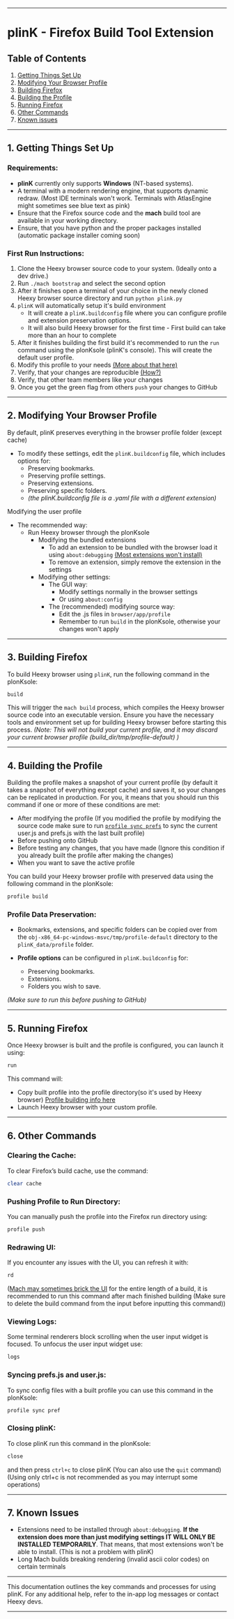 
---

# plinK - Firefox Build Tool Extension

## Table of Contents
1. [Getting Things Set Up](#1-getting-things-set-up)
2. [Modifying Your Browser Profile](#2-modifying-your-browser-profile)
3. [Building Firefox](#3-building-firefox)
4. [Building the Profile](#4-building-the-profile)
5. [Running Firefox](#5-running-firefox)
6. [Other Commands](#6-other-commands)
7. [Known issues](#7-known-issues)

---

## 1. Getting Things Set Up

### Requirements:
- **plinK** currently only supports **Windows** (NT-based systems).
- A terminal with a modern rendering engine, that supports dynamic redraw. (Most IDE terminals won't work. Terminals with AtlasEngine might sometimes see blue text as pink)
- Ensure that the Firefox source code and the **mach** build tool are available in your working directory.
- Ensure, that you have python and the proper packages installed (automatic package installer coming soon)

### First Run Instructions:
1. Clone the Heexy browser source code to your system. (Ideally onto a dev drive.)
2. Run `./mach bootstrap` and select the second option
3. After it finishes open a terminal of your choice in the newly cloned Heexy browser source directory and run `python plink.py`
4. `plinK` will automatically setup it's build environment
   - It will create a `plinK.buildconfig` file where you can configure profile and extension preservation options.
   - It will also build Heexy browser for the first time - First build can take more than an hour to complete
5. After it finishes building the first build it's recommended to run the `run` command using the plonKsole (plinK's console). This will create the default user profile.
6. Modify this profile to your needs [(More about that here)](#2-modifying-your-browser-profile)
7. Verify, that your changes are reproducible [(How?)](#3-building-firefox)
8. Verify, that other team members like your changes
9. Once you get the green flag from others `push` your changes to GitHub

---

## 2. Modifying Your Browser Profile

By default, plinK preserves everything in the browser profile folder (except cache)

- To modify these settings, edit the `plinK.buildconfig` file, which includes options for:
  - Preserving bookmarks.
  - Preserving profile settings.
  - Preserving extensions.
  - Preserving specific folders.
  - _(the plinK.buildconfig file is a .yaml file with a different extension)_
  
Modifying the user profile
 - The recommended way:
    - Run Heexy browser through the plonKsole
        - Modifying the bundled extensions
            - To add an extension to be bundled with the browser load it using `about:debugging` [(Most extensions won't install)](#7-known-issues) 
            - To remove an extension, simply remove the extension in the settings
        - Modifying other settings:
            - The GUI way:
                - Modify settings normally in the browser settings
                - Or using `about:config`
            - The (recommended) modifying source way:
                - Edit the .js files in `browser/app/profile`
                - Remember to run `build` in the plonKsole, otherwise your changes won't apply
---

## 3. Building Firefox

To build Heexy browser using `plinK`, run the following command in the plonKsole:

```bash
build
```

This will trigger the `mach build` process, which compiles the Heexy browser source code into an executable version. Ensure you have the necessary tools and environment set up for building Heexy browser before starting this process.
_(Note: This will not build your current profile, and it may discard your current browser profile (build_dir/tmp/profile-default) )_


---

## 4. Building the Profile

Building the profile makes a snapshot of your current profile (by default it takes a snapshot of everything except cache) and saves it, so your changes can be replicated in production.
For you, it means that you should run this command if one or more of these conditions are met:
- After modifying the profile (If you modified the profile by modifying the source code make sure to run [`profile sync prefs`](#6-other-commands) to sync the current user.js and prefs.js with the last built profile)
- Before pushing onto GitHub
- Before testing any changes, that you have made (Ignore this condition if you already built the profile after making the changes)
- When you want to save the active profile

You can build your Heexy browser profile with preserved data using the following command in the plonKsole:

```bash
profile build
```

### Profile Data Preservation:
- Bookmarks, extensions, and specific folders can be copied over from the `obj-x86_64-pc-windows-msvc/tmp/profile-default` directory to the `plinK_data/profile` folder.
  
- **Profile options** can be configured in `plinK.buildconfig` for:
  - Preserving bookmarks.
  - Extensions.
  - Folders you wish to save.

_(Make sure to run this before pushing to GitHub)_

---

## 5. Running Firefox

Once Heexy browser is built and the profile is configured, you can launch it using:

```bash
run
```

This command will:
- Copy built profile into the profile directory(so it's used by Heexy browser) [Profile building info here](#4-building-the-profile)
- Launch Heexy browser with your custom profile.
  
---

## 6. Other Commands

### Clearing the Cache:
To clear Firefox’s build cache, use the command:

```bash
clear cache
```

### Pushing Profile to Run Directory:
You can manually push the profile into the Firefox run directory using:

```bash
profile push
```

### Redrawing UI:
If you encounter any issues with the UI, you can refresh it with:

```bash
rd
```
([Mach may sometimes brick the UI](#7-known-issues) for the entire length of a build, it is recommended to run this command after mach finished building (Make sure to delete the build command from the input before inputting this command))

### Viewing Logs:
Some terminal renderers block scrolling when the user input widget is focused.
To unfocus the user input widget use:

```bash
logs
```

### Syncing prefs.js and user.js:
To sync config files with a built profile you can use this command in the plonKsole:
```bash
profile sync pref
```

### Closing plinK:
To close plinK run this command in the plonKsole:
```bash
close
```
and then press `ctrl+c` to close plinK
(You can also use the `quit` command)
(Using only ctrl+c is not recommended as you may interrupt some operations)

---
## 7. Known Issues
- Extensions need to be installed through `about:debugging`. **If the extension does more than just modifying settings IT WILL ONLY BE INSTALLED TEMPORARILY**. That means, that most extensions won't be able to install. (This is not a problem with plinK)
- Long Mach builds breaking rendering (invalid ascii color codes) on certain terminals
---

This documentation outlines the key commands and processes for using plinK. For any additional help, refer to the in-app log messages or contact Heexy devs.

---
